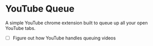 # YouTube Queue

A simple YouTube chrome extension built to queue up all your open YouTube tabs.

- [ ] Figure out how YouTube handles queuing videos
